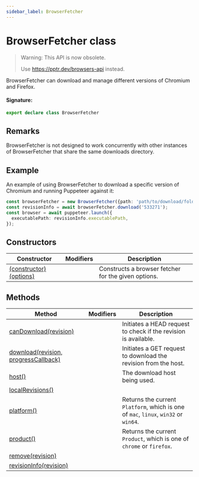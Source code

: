 ```yaml
---
sidebar_label: BrowserFetcher
---
```


# BrowserFetcher class

> Warning: This API is now obsolete.
>
> Use https://pptr.dev/browsers-api instead.

BrowserFetcher can download and manage different versions of Chromium and Firefox.

#### Signature:

```typescript
export declare class BrowserFetcher
```

## Remarks

BrowserFetcher is not designed to work concurrently with other instances of BrowserFetcher that share the same downloads directory.

## Example

An example of using BrowserFetcher to download a specific version of Chromium and running Puppeteer against it:

```ts
const browserFetcher = new BrowserFetcher({path: 'path/to/download/folder'});
const revisionInfo = await browserFetcher.download('533271');
const browser = await puppeteer.launch({
  executablePath: revisionInfo.executablePath,
});
```

## Constructors

| Constructor                                                           | Modifiers | Description                                         |
| --------------------------------------------------------------------- | --------- | --------------------------------------------------- |
| [(constructor)(options)](./puppeteer.browserfetcher._constructor_.md) |           | Constructs a browser fetcher for the given options. |

## Methods

| Method                                                                         | Modifiers | Description                                                                                                                                |
| ------------------------------------------------------------------------------ | --------- | ------------------------------------------------------------------------------------------------------------------------------------------ |
| [canDownload(revision)](./puppeteer.browserfetcher.candownload.md)             |           | Initiates a HEAD request to check if the revision is available.                                                                            |
| [download(revision, progressCallback)](./puppeteer.browserfetcher.download.md) |           | Initiates a GET request to download the revision from the host.                                                                            |
| [host()](./puppeteer.browserfetcher.host.md)                                   |           | The download host being used.                                                                                                              |
| [localRevisions()](./puppeteer.browserfetcher.localrevisions.md)               |           |                                                                                                                                            |
| [platform()](./puppeteer.browserfetcher.platform.md)                           |           | Returns the current <code>Platform</code>, which is one of <code>mac</code>, <code>linux</code>, <code>win32</code> or <code>win64</code>. |
| [product()](./puppeteer.browserfetcher.product.md)                             |           | Returns the current <code>Product</code>, which is one of <code>chrome</code> or <code>firefox</code>.                                     |
| [remove(revision)](./puppeteer.browserfetcher.remove.md)                       |           |                                                                                                                                            |
| [revisionInfo(revision)](./puppeteer.browserfetcher.revisioninfo.md)           |           |                                                                                                                                            |
